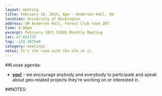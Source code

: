 ```yaml
---
layout: meeting
title: February 18, 2015, 6pm - Anderson Hall, UW
location: University of Washington
address: UW Anderson Hall, Forest Club room 207
time: 6:00pm
excerpt: February 18th CUGOS Monthly Meeting
lat: 47.651737
lng: -122.307540
category: meetings
notes: It's the room with the elk in it.
---
```


##Loose agenda:

- **[you!](http://github.com/cugos/cugos.github.com)** - we encourage anybody and everybody to participate and speak about geo-related projects they're working on or interested in.

##NOTES:


